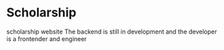 # Scholarship
scholarship website
The backend is still in development and the developer is a frontender and engineer 